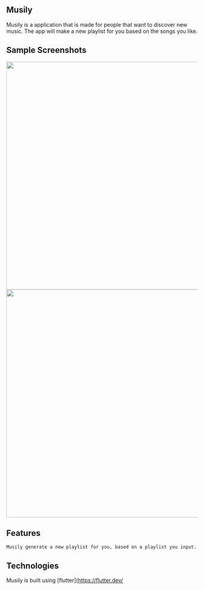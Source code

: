 ## Musily

Musily is a application that is made for people that want to discover new music. The app will make a new playlist for you based on the songs you like.

## Sample Screenshots

<img src="https://play-lh.googleusercontent.com/dfJrkFE7fFn578GQWYrgq6TQsmDstm8CfmMC0Lvs_yzcMt9d9gmWpsqToj1MVWldIXY=w2560-h1440-rw" width="600">
<img src="https://play-lh.googleusercontent.com/oKwbqxen_PghENGKHwoNxB8Gptn3Acaajxw_n0Kf2ubvdV7ru_ooVSDN99pKr53qVrc=w2560-h1440-rw" width="600" >

## Features

	
    Musily generate a new playlist for you, based on a playlist you input.


## Technologies

Musily is built using [flutter](https://flutter.dev/